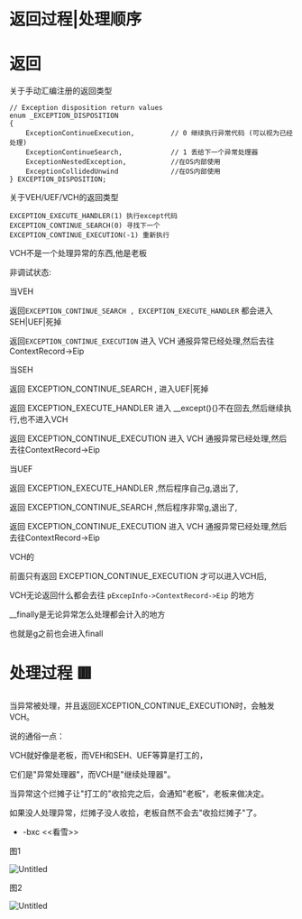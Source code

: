 # 返回过程|处理顺序

# 返回

关于手动汇编注册的返回类型

```
// Exception disposition return values
enum _EXCEPTION_DISPOSITION
{
    ExceptionContinueExecution,         // 0 继续执行异常代码 (可以视为已经处理)
    ExceptionContinueSearch,            // 1 丢给下一个异常处理器
    ExceptionNestedException,           //在OS内部使用
    ExceptionCollidedUnwind             //在OS内部使用
} EXCEPTION_DISPOSITION;
```

关于VEH/UEF/VCH的返回类型

```
EXCEPTION_EXECUTE_HANDLER(1) 执行except代码
EXCEPTION_CONTINUE_SEARCH(0) 寻找下一个
EXCEPTION_CONTINUE_EXECUTION(-1) 重新执行
```

VCH不是一个处理异常的东西,他是老板

非调试状态:

当VEH

返回`EXCEPTION_CONTINUE_SEARCH , EXCEPTION_EXECUTE_HANDLER` 都会进入 SEH|UEF|死掉

返回`EXCEPTION_CONTINUE_EXECUTION` 进入 VCH 通报异常已经处理,然后去往ContextRecord->Eip

当SEH

返回 EXCEPTION_CONTINUE_SEARCH , 进入UEF|死掉

返回 EXCEPTION_EXECUTE_HANDLER 进入 __except(){}不在回去,然后继续执行,也不进入VCH

返回 EXCEPTION_CONTINUE_EXECUTION 进入 VCH 通报异常已经处理,然后去往ContextRecord->Eip

当UEF

返回 EXCEPTION_EXECUTE_HANDLER ,然后程序自己g,退出了,

返回 EXCEPTION_CONTINUE_SEARCH ,然后程序非常g,退出了,

返回 EXCEPTION_CONTINUE_EXECUTION 进入 VCH 通报异常已经处理,然后去往ContextRecord->Eip

VCH的

前面只有返回 EXCEPTION_CONTINUE_EXECUTION 才可以进入VCH后,

VCH无论返回什么都会去往 `pExcepInfo->ContextRecord->Eip` 的地方

__finally是无论异常怎么处理都会计入的地方

也就是g之前也会进入finall

# 处理过程 🟥

当异常被处理，并且返回EXCEPTION_CONTINUE_EXECUTION时，会触发VCH。

说的通俗一点：

VCH就好像是老板，而VEH和SEH、UEF等算是打工的，

它们是"异常处理器"，而VCH是"继续处理器"。

当异常这个烂摊子让"打工的"收拾完之后，会通知"老板"，老板来做决定。

如果没人处理异常，烂摊子没人收拾，老板自然不会去"收拾烂摊子"了。

- -bxc <<看雪>>

图1

![Untitled](%E8%BF%94%E5%9B%9E%E8%BF%87%E7%A8%8B%20%E5%A4%84%E7%90%86%E9%A1%BA%E5%BA%8F%20c3be96e9c28b4fed9a7c1266bf19d3a2/Untitled.png)

图2

![Untitled](%E8%BF%94%E5%9B%9E%E8%BF%87%E7%A8%8B%20%E5%A4%84%E7%90%86%E9%A1%BA%E5%BA%8F%20c3be96e9c28b4fed9a7c1266bf19d3a2/Untitled%201.png)